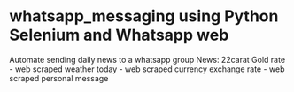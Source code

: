 # whatsapp_messaging using Python Selenium and Whatsapp web
Automate sending daily news to a whatsapp group
News:
  22carat Gold rate - web scraped
  weather today - web scraped
  currency exchange rate - web scraped
  personal message
